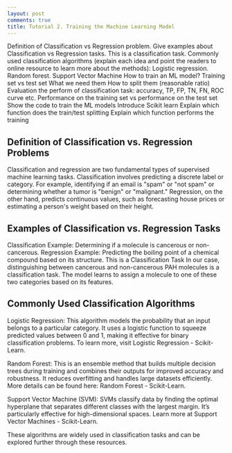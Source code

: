 ```yaml
---
layout: post
comments: true
title: Tutorial 2. Training the Machine Learning Model
---
```


Definition of Classification vs Regression problem. 
  Give examples about Classification vs Regression tasks.
  This is a classification task.
Commonly used classification algorithms (explain each idea and point the readers to online resource to learn more about the methods):
Logistic regression. 
  Random forest.
  Support Vector Machine
How to train an ML model?
  Training set vs test set
    What we need them
    How to split them (reasonable ratio)
  Evaluation the perform of classification task: 
    accuracy, TP, FP, TN, FN, ROC curve etc.
    Performance on the training set vs performance on the test set
Show the code to train the ML models
  Introduce Scikit learn
  Explain which function does the train/test splitting
  Explain which function performs the training

## Definition of Classification vs. Regression Problems
Classification and regression are two fundamental types of supervised machine learning tasks. Classification involves predicting a discrete label or category. For example, identifying if an email is "spam" or "not spam" or determining whether a tumor is "benign" or "malignant." Regression, on the other hand, predicts continuous values, such as forecasting house prices or estimating a person's weight based on their height.

## Examples of Classification vs. Regression Tasks
Classification Example: Determining if a molecule is cancerous or non-cancerous.
Regression Example: Predicting the boiling point of a chemical compound based on its structure.
This is a Classification Task
In our case, distinguishing between cancerous and non-cancerous PAH molecules is a classification task. The model learns to assign a molecule to one of these two categories based on its features.

## Commonly Used Classification Algorithms
Logistic Regression: This algorithm models the probability that an input belongs to a particular category. It uses a logistic function to squeeze predicted values between 0 and 1, making it effective for binary classification problems. To learn more, visit Logistic Regression - Scikit-Learn.

Random Forest: This is an ensemble method that builds multiple decision trees during training and combines their outputs for improved accuracy and robustness. It reduces overfitting and handles large datasets efficiently. More details can be found here: Random Forest - Scikit-Learn.


Support Vector Machine (SVM): SVMs classify data by finding the optimal hyperplane that separates different classes with the largest margin. It’s particularly effective for high-dimensional spaces. Learn more at Support Vector Machines - Scikit-Learn.


These algorithms are widely used in classification tasks and can be explored further through these resources.

















